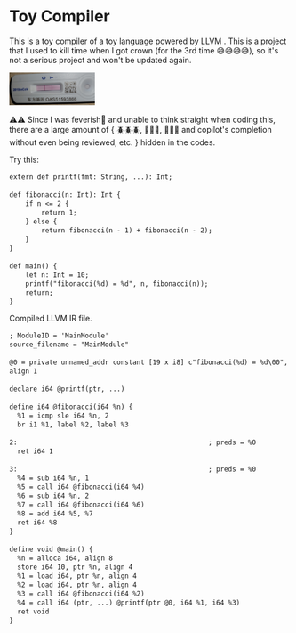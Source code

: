 # Toy Compiler

This is a toy compiler of a toy language powered by LLVM . This is a project that I used to kill time when I got crown (for the 3rd time 😅😅😅😅), so it's not a serious project and won't be updated again. 

<img src="assets/0.jpg" style="zoom: 15%;" />

⚠️⚠️ Since I was feverish🥵 and unable to think straight when coding this, there are a large amount of { 🪲🪲🪲, 🐞🐞🐞, 💩💩💩 and copilot's completion without even being reviewed, etc. } hidden in the codes. 

Try this:

```
extern def printf(fmt: String, ...): Int;

def fibonacci(n: Int): Int {
    if n <= 2 {
        return 1;
    } else {
        return fibonacci(n - 1) + fibonacci(n - 2);
    }
}

def main() {
    let n: Int = 10;
    printf("fibonacci(%d) = %d", n, fibonacci(n));
    return;
}
```

Compiled LLVM IR file.

```
; ModuleID = 'MainModule'
source_filename = "MainModule"

@0 = private unnamed_addr constant [19 x i8] c"fibonacci(%d) = %d\00", align 1

declare i64 @printf(ptr, ...)

define i64 @fibonacci(i64 %n) {
  %1 = icmp sle i64 %n, 2
  br i1 %1, label %2, label %3

2:                                                ; preds = %0
  ret i64 1

3:                                                ; preds = %0
  %4 = sub i64 %n, 1
  %5 = call i64 @fibonacci(i64 %4)
  %6 = sub i64 %n, 2
  %7 = call i64 @fibonacci(i64 %6)
  %8 = add i64 %5, %7
  ret i64 %8
}

define void @main() {
  %n = alloca i64, align 8
  store i64 10, ptr %n, align 4
  %1 = load i64, ptr %n, align 4
  %2 = load i64, ptr %n, align 4
  %3 = call i64 @fibonacci(i64 %2)
  %4 = call i64 (ptr, ...) @printf(ptr @0, i64 %1, i64 %3)
  ret void
}
```